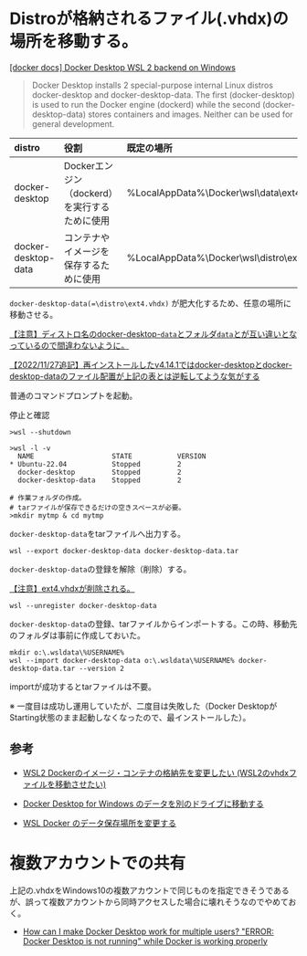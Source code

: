 # Distroが格納されるファイル(.vhdx)の場所を移動する。

[[docker docs] Docker Desktop WSL 2 backend on Windows](https://docs.docker.com/desktop/windows/wsl/)
>Docker Desktop installs 2 special-purpose internal Linux distros docker-desktop and docker-desktop-data. The first (docker-desktop) is used to run the Docker engine (dockerd) while the second (docker-desktop-data) stores containers and images. Neither can be used for general development.

|distro|役割|既定の場所|
|:---|:---|:---|
|docker-desktop|Dockerエンジン（dockerd）を実行するために使用|%LocalAppData%\Docker\wsl\data\ext4.vhdx|
|docker-desktop-data|コンテナやイメージを保存するために使用|%LocalAppData%\Docker\wsl\distro\ext4.vhdx|

`docker-desktop-data(=\distro\ext4.vhdx)` が肥大化するため、任意の場所に移動させる。

<ins>【注意】ディストロ名のdocker-desktop-`data`とフォルダ`data`とが互い違いとなっているので間違わないように。</ins>

<ins>【2022/11/27追記】再インストールしたv4.14.1ではdocker-desktopとdocker-desktop-dataのファイル配置が上記の表とは逆転してような気がする</ins>

普通のコマンドプロンプトを起動。

停止と確認
```
>wsl --shutdown

>wsl -l -v
  NAME                   STATE           VERSION
* Ubuntu-22.04           Stopped         2
  docker-desktop         Stopped         2
  docker-desktop-data    Stopped         2

# 作業フォルダの作成。
# tarファイルが保存できるだけの空きスペースが必要。
>mkdir mytmp & cd mytmp
```

`docker-desktop-data`をtarファイルへ出力する。
```
wsl --export docker-desktop-data docker-desktop-data.tar
```

`docker-desktop-data`の登録を解除（削除）する。

<ins>【注意】ext4.vhdxが削除される。</ins>
```
wsl --unregister docker-desktop-data
```

`docker-desktop-data`の登録、tarファイルからインポートする。この時、移動先のフォルダは事前に作成しておいた。
```
mkdir o:\.wsldata\%USERNAME%
wsl --import docker-desktop-data o:\.wsldata\%USERNAME% docker-desktop-data.tar --version 2
```
importが成功するとtarファイルは不要。

※ 一度目は成功し運用していたが、二度目は失敗した（Docker DesktopがStarting状態のまま起動しなくなったので、最インストールした）。

## 参考

- [WSL2 Dockerのイメージ・コンテナの格納先を変更したい (WSL2のvhdxファイルを移動させたい)](https://qiita.com/neko_the_shadow/items/ae87b2480345152bc3cb)
- [Docker Desktop for Windows のデータを別のドライブに移動する](https://chizuwota.net/wsl/wsl2-move-docker-vdisk/)

- [WSL Docker のデータ保存場所を変更する](https://qiita.com/takelushi/items/94862caf2933275a02f7)

# 複数アカウントでの共有

上記の.vhdxをWindows10の複数アカウントで同じものを指定できそうであるが、誤って複数アカウントから同時アクセスした場合に壊れそうなのでやめておく。

- [How can I make Docker Desktop work for multiple users? "ERROR: Docker Desktop is not running" while Docker is working properly](https://stackoverflow.com/questions/74155397/how-can-i-make-docker-desktop-work-for-multiple-users-error-docker-desktop-is)
